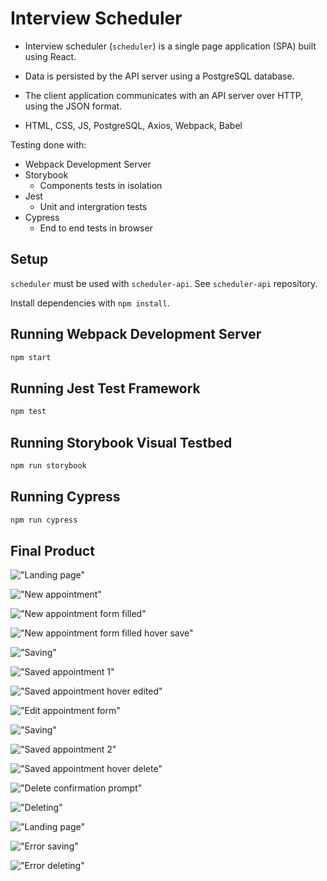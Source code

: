 # Interview Scheduler

* Interview scheduler (`scheduler`) is a single page application (SPA) built using React.

* Data is persisted by the API server using a PostgreSQL database.

* The client application communicates with an API server over HTTP, using the JSON format.

* HTML, CSS, JS, PostgreSQL, Axios, Webpack, Babel

Testing done with:

* Webpack Development Server
* Storybook
  * Components tests in isolation
* Jest
  * Unit and intergration tests
* Cypress
  * End to end tests in browser


## Setup

`scheduler` must be used with `scheduler-api`. See `scheduler-api` repository. 

Install dependencies with `npm install`.

## Running Webpack Development Server

```sh
npm start
```

## Running Jest Test Framework

```sh
npm test
```

## Running Storybook Visual Testbed

```sh
npm run storybook
```

## Running Cypress 
```sh
npm run cypress
```
## Final Product

!["Landing page"](https://github.com/alexthemac/scheduler/blob/master/docs/1_Display_Blank.png)

!["New appointment"](https://github.com/alexthemac/scheduler/blob/master/docs/2_Display_Form_Blank.png)

!["New appointment form filled"](https://github.com/alexthemac/scheduler/blob/master/docs/3_Display_Form_Filled_Alex_no_hover.png)

!["New appointment form filled hover save"](https://github.com/alexthemac/scheduler/blob/master/docs/4_Display_Form_Filled_Alex_hover.png)

!["Saving"](https://github.com/alexthemac/scheduler/blob/master/docs/5_Display_Saving.png)

!["Saved appointment 1"](https://github.com/alexthemac/scheduler/blob/master/docs/6_Display_Saved_Appoinment_No_Hover.png)

!["Saved appointment hover edited"](https://github.com/alexthemac/scheduler/blob/master/docs/7_Display_Saved_Appointment_Hover.png)

!["Edit appointment form"](https://github.com/alexthemac/scheduler/blob/master/docs/8_Display_Form_Edited.png)

!["Saving"](https://github.com/alexthemac/scheduler/blob/master/docs/9_Display_Saving.png)

!["Saved appointment 2"](https://github.com/alexthemac/scheduler/blob/master/docs/10_Display_Saved_Edited_No_Hover.png)

!["Saved appointment hover delete"](https://github.com/alexthemac/scheduler/blob/master/docs/11_Display_Saved_Edited_Hover.png)

!["Delete confirmation prompt"](https://github.com/alexthemac/scheduler/blob/master/docs/12_Display_Delete_Confirmation_Prompt.png)

!["Deleting"](https://github.com/alexthemac/scheduler/blob/master/docs/13_Display_Deleting.png)

!["Landing page"](https://github.com/alexthemac/scheduler/blob/master/docs/14_Display_Blank.png)

!["Error saving"](https://github.com/alexthemac/scheduler/blob/master/docs/15_Display_Error_Saving.png)

!["Error deleting"](https://github.com/alexthemac/scheduler/blob/master/docs/16_Display_Error_Deleting.png)



